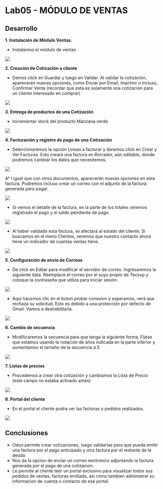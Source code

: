 
# Lab05 - MÓDULO DE VENTAS
## Desarrollo

**1. Instalación de Módulo Ventas.**

   * Instalamos el módulo de ventas
   
   ![](https://github.com/Ares-Fel/Lab-Integ.-de-Sis.-Empresariales-Avanzado/blob/master/Lab05/imgs/modulo_ventas.png)
   
**2. Creación de Cotización a cliente**

   * Demos click en Guardar y luego en Validar. Al validar la cotización, aparecerán nuevas opciones, como Enviar por Email, Imprimir o incluso, Confirmar Venta (recordar que esta es solamente una cotización para un cliente interesado en comprar)

   ![](https://github.com/Ares-Fel/Lab-Integ.-de-Sis.-Empresariales-Avanzado/blob/master/Lab05/imgs/confirma_venta.png)
   
**3. Entrega de productos de una Cotización**

   * Incrementar stock del producto Manzana verde

   ![](https://github.com/Ares-Fel/Lab-Integ.-de-Sis.-Empresariales-Avanzado/blob/master/Lab05/imgs/incrementar_stock.png)

**4. Facturación y registro de pago de una Cotización**

   * Seleccionaremos la opción Lineas a facturar y daremos click en Crear y Ver Facturas. Esto creará una factura en Borrador, aún editable, donde podremos cambiar los datos que necesitemos.
   
   ![](https://github.com/Ares-Fel/Lab-Integ.-de-Sis.-Empresariales-Avanzado/blob/master/Lab05/imgs/factura_borrador.png)
   
   A* l igual que con otros documentos, aparecerán nuevas opciones en esta factura. Podremos incluso crear un correo con el adjunto de la factura generada para pagar.
   
   ![](https://github.com/Ares-Fel/Lab-Integ.-de-Sis.-Empresariales-Avanzado/blob/master/Lab05/imgs/email.png)
   
   * Si vemos el detalle de la factura, en la parte de los totales veremos registrado el pago y el saldo
pendiente de pago.
   
   ![](https://github.com/Ares-Fel/Lab-Integ.-de-Sis.-Empresariales-Avanzado/blob/master/Lab05/imgs/detalle_factura.png)
   
   * Al haber validado esta factura, se afectará al estado del cliente. Si buscamos en el menú Clientes, veremos que nuestro contacto ahora tiene un indicador de cuantas ventas tiene.

   ![](https://github.com/Ares-Fel/Lab-Integ.-de-Sis.-Empresariales-Avanzado/blob/master/Lab05/imgs/cantidad_ventas.png)
   
**5. Configuración de envío de Correos**

   * De click en Editar para modificar el servidor de correo. Ingresaremos la siguiente data. Reemplace el correo por el suyo propio de Tecsup y coloque la contraseña que utiliza para iniciar sesión.
   
   ![](https://github.com/Ares-Fel/Lab-Integ.-de-Sis.-Empresariales-Avanzado/blob/master/Lab05/imgs/envio_correo.png)

   * Aqui hacemos clic en el boton probar conexion y esperamos, verá que rechaza su solicitud. Esto es debido a
una protección por defecto de Gmail. Vamos a deshabilitarla.

   ![](https://github.com/Ares-Fel/Lab-Integ.-de-Sis.-Empresariales-Avanzado/blob/master/Lab05/imgs/probar_conexion.png)

**6. Cambio de secuencia**

   * Modificaremos la secuencia para que tenga la siguiente forma. Fíjese que estamos usando la notación de años indicada en la parte inferior y aumentamos el tamaño de la secuencia a 5

   ![](https://github.com/Ares-Fel/Lab-Integ.-de-Sis.-Empresariales-Avanzado/blob/master/Lab05/imgs/secuencias.png)

**7. Listas de precios**

   * Procedemos a crear otra cotización y cambiamos la Lista de Precio (este campo no estaba activado antes)

   ![](https://github.com/Ares-Fel/Lab-Integ.-de-Sis.-Empresariales-Avanzado/blob/master/Lab05/imgs/lista_precio_cotizacion.png)

**8. Portal del cliente**

   * En el portal el cliente podra ver las facturas o pedidos realizados.
   
   ![](https://github.com/Ares-Fel/Lab-Integ.-de-Sis.-Empresariales-Avanzado/blob/master/Lab05/imgs/portal_pedido.png)

## Conclusiones
   
   * Odoo permite crear cotizaciones, luego validarlas para que pueda emitir una factura por el pago anticipado y otra factura por el restante de la deuda
   * Nos da la opcion de enviar un correo eectronico adjuntando la factura generada por el pago de una cotizacion.
   * Le permite al cliente teer un portal exclusivo para visualizar todos sus pedidos de ventas, facturas emitiads, asi como tambien administrar su informacion de cuenta o contacto de ese portal.
